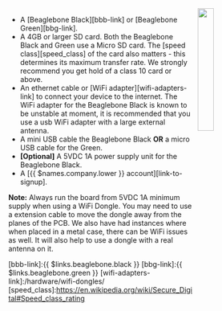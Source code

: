 <img style="float: right;padding-left: 10px;" src="/img/beaglebone-black/beaglebone-black.jpg" width="25%">

* A [Beaglebone Black][bbb-link] or [Beaglebone Green][bbg-link].
* A 4GB or larger SD card. Both the Beaglebone Black and Green use a Micro SD card. The [speed class][speed_class] of the card also matters - this determines its maximum transfer rate. We strongly recommend you get hold of a class 10 card or above.
* An ethernet cable or [WiFi adapter][wifi-adapters-link] to connect your device to the
  internet. The WiFi adapter for the Beaglebone Black is known to be unstable at moment, it is recommended that you use a usb WiFi adapter with a large external antenna.
* A mini USB cable the Beaglebone Black **OR** a micro USB cable for the Green.
* **[Optional]** A 5VDC 1A power supply unit for the Beaglebone Black.
* A [{{ $names.company.lower }} account][link-to-signup].

__Note:__ Always run the board from 5VDC 1A minimum supply when using a WiFi Dongle. You may need to use a extension cable to move the dongle away from the planes of the PCB. We also have had instances where when placed in a metal case, there can be WiFi issues as well. It will also help to use a dongle with a real antenna on it.

[bbb-link]:{{ $links.beaglebone.black }}
[bbg-link]:{{ $links.beaglebone.green }}
[wifi-adapters-link]:/hardware/wifi-dongles/
[speed_class]:https://en.wikipedia.org/wiki/Secure_Digital#Speed_class_rating

